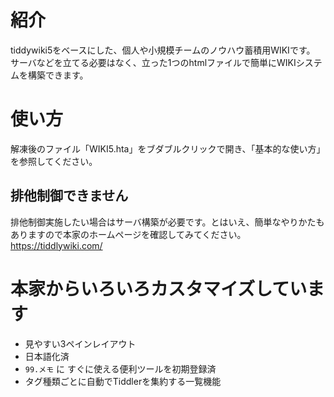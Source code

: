 # 紹介
tiddywiki5をベースにした、個人や小規模チームのノウハウ蓄積用WIKIです。
サーバなどを立てる必要はなく、立った1つのhtmlファイルで簡単にWIKIシステムを構築できます。

# 使い方
解凍後のファイル「WIKI5.hta」をブダブルクリックで開き、「基本的な使い方」を参照してください。

## 排他制御できません
排他制御実施したい場合はサーバ構築が必要です。とはいえ、簡単なやりかたもありますので本家のホームページを確認してみてください。
https://tiddlywiki.com/

# 本家からいろいろカスタマイズしています
- 見やすい3ペインレイアウト
- 日本語化済
- `99.メモ` に すぐに使える便利ツールを初期登録済
- タグ種類ごとに自動でTiddlerを集約する一覧機能
